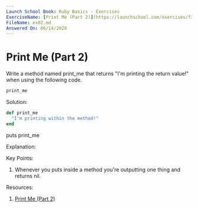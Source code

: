 ```yaml
---
Launch School Book: Ruby Basics - Exercises
ExerciseName: [Print Me (Part 2)](https://launchschool.com/exercises/f3548a93)
FileName: ex02.md
Answered On: 06/14/2020
---
```


# Print Me (Part 2)

Write a method named print_me that returns "I'm printing the return value!" 
when using the following code.

```ruby
print_me
```


Solution:
```ruby
def print_me
  "I'm printing within the method!"
end
```

puts print_me

Explanation: 

Key Points:
1. Whenever you puts inside a method you're outputting one thing and returns nil.

Resources:

1. [Print Me (Part 2)](https://launchschool.com/exercises/f3548a93)